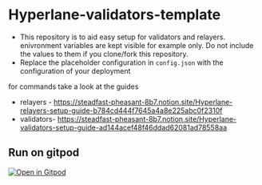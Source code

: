 # Hyperlane-validators-template

- This repository is to aid easy setup for validators and relayers. enivronment variables are kept visible for example only. 
  Do not include the values to them  if you clone/fork this repository. 
- Replace the placeholder configuration in ```config.json``` with the configuration of your deployment

for commands take a look at the guides

- relayers -  https://steadfast-pheasant-8b7.notion.site/Hyperlane-relayers-setup-guide-b784cd444f7645a4a8e225abc0f2310f
- validators- https://steadfast-pheasant-8b7.notion.site/Hyperlane-validators-setup-guide-ad144acef48f46ddad62081ad78558aa

## Run on gitpod 

[![Open in Gitpod](https://gitpod.io/button/open-in-gitpod.svg)](https://github.com/muskbuster/Hyperlane-validators-template)